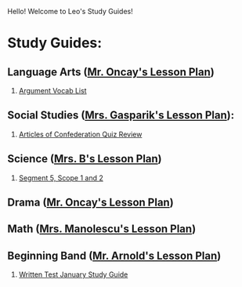 Hello! Welcome to Leo's Study Guides!

# Study Guides:

## Language Arts ([Mr. Oncay's Lesson Plan](https://docs.google.com/document/d/e/2PACX-1vQFTsC3vhnpUEraeSW_NVfDyRpIqGIgXqMWxWG9FkpOoa6aBB50LY3WmR9TfYeldy0EZMh_rEUh_Hzk/pub))

1. [Argument Vocab List](StudyGuides/LA/ArgumentVocab.md)

## Social Studies ([Mrs. Gasparik's Lesson Plan](https://classroom.google.com/c/NzA0MjgyNzczNDg3)):

1. [Articles of Confederation Quiz Review](StudyGuides/SS/AoCReview.md)

## Science ([Mrs. B's Lesson Plan](https://docs.google.com/document/d/1M0L4OKg2YiKQ1N3kDjNxc6207advZIAc_39O61uGZBM/edit?tab=t.0))

1. [Segment 5, Scope 1 and 2](StudyGuides/Science/Segment5Scope1and2.md)

## Drama ([Mr. Oncay's Lesson Plan](https://docs.google.com/document/d/e/2PACX-1vT1gk9KErY1FvxmgiuXBwR_Kq1jhdxEZODHJeLxZchTZdeBRmof58P71ZAPkCVZ0cU7PtGgzQ7iVtGn/pub))

## Math ([Mrs. Manolescu's Lesson Plan](https://classroom.google.com/c/NzAzOTgxNjIwNDU2))

## Beginning Band ([Mr. Arnold's Lesson Plan](https://classroom.google.com/c/NzA4OTUwMjM4NTg3))
1. [Written Test January Study Guide](StudyGuides/BegBand/WrittenTestStudyJan.md)